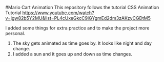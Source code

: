 #Mario Cart Animation
This repository follows the tutorial CSS Animation Tutorial https://www.youtube.com/watch?v=jgw82b5Y2MU&list=PL4cUxeGkcC9iGYgmEd2dm3zAKzyCGDtM5

I added some things for extra practice and to make the project more personal.

1. The sky gets animated as time goes by. It looks like night and day change.
2. I added a sun and it goes up and down as time changes.
